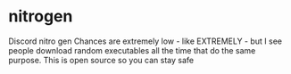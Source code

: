 # nitrogen
Discord nitro gen 
Chances are extremely low - like EXTREMELY - but I see people download random executables all the time that do the same purpose.
This is open source so you can stay safe
